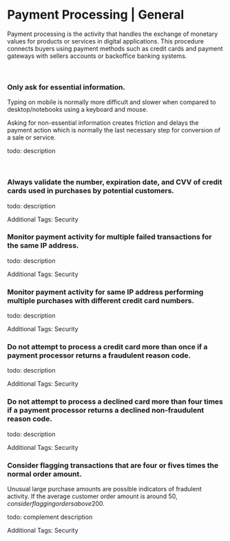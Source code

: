 # Payment Processing | General

Payment processing is the activity that handles the exchange of monetary values for products or services in digital applications. This procedure connects buyers using payment
methods such as credit cards and payment gateways with sellers accounts or backoffice banking systems.

<br>


### Only ask for essential information.

Typing on mobile is normally more difficult and slower when compared to desktop/notebooks using a keyboard and mouse.

Asking for non-essential information creates friction and delays the payment action which is normally the last necessary step for conversion of a sale or service.

todo: description

<br>


### Always validate the number, expiration date, and CVV of credit cards used in purchases by potential customers.

todo: description

Additional Tags: Security
<br>


### Monitor payment activity for multiple failed transactions for the same IP address.

todo: description

Additional Tags: Security
<br>


### Monitor payment activity for same IP address performing multiple purchases with different credit card numbers.

todo: description

Additional Tags: Security
<br>


### Do not attempt to process a credit card more than once if a payment processor returns a fraudulent reason code.

todo: description

Additional Tags: Security
<br>


### Do not attempt to process a declined card more than four times if a payment processor returns a declined non-fraudulent reason code.

todo: description

Additional Tags: Security
<br>


### Consider flagging transactions that are four or fives times the normal order amount.

Unusual large purchase amounts are possible indicators of fradulent activity. If the average customer order amount is around 50$, consider flagging orders above 200$.

todo: complement description

Additional Tags: Security
<br>